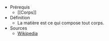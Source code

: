- Prérequis
	- [[Corps]]
- Définition
	- La matière est ce qui compose tout corps.
- Sources
	- [Wikipedia](https://fr.wikipedia.org/wiki/Mati%C3%A8re)